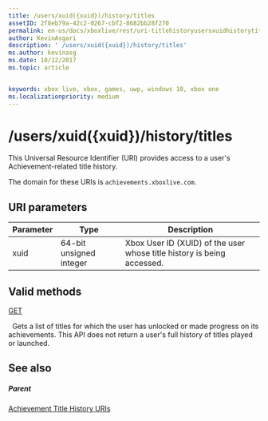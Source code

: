 ```yaml
---
title: /users/xuid({xuid})/history/titles
assetID: 2f8eb79a-42c2-0267-cbf2-8682bb28f270
permalink: en-us/docs/xboxlive/rest/uri-titlehistoryusersxuidhistorytitlesv2.html
author: KevinAsgari
description: ' /users/xuid({xuid})/history/titles'
ms.author: kevinasg
ms.date: 10/12/2017
ms.topic: article


keywords: xbox live, xbox, games, uwp, windows 10, xbox one
ms.localizationpriority: medium
---
```



# /users/xuid({xuid})/history/titles
 
This Universal Resource Identifier (URI) provides access to a user's Achievement-related title history.
 
The domain for these URIs is `achievements.xboxlive.com`.
 
<a id="ID4E1"></a>

 
## URI parameters
 
| Parameter| Type| Description| 
| --- | --- | --- | 
| xuid| 64-bit unsigned integer| Xbox User ID (XUID) of the user whose title history is being accessed.| 
  
<a id="ID4EAC"></a>

 
## Valid methods

[GET](uri-titlehistoryusersxuidhistorytitlesgetv2.md)

&nbsp;&nbsp;Gets a list of titles for which the user has unlocked or made progress on its achievements. This API does not return a user's full history of titles played or launched.
 
<a id="ID4EKC"></a>

 
## See also
 
<a id="ID4EMC"></a>

 
##### Parent 

[Achievement Title History URIs](atoc-reference-titlehistoryv2.md)

   